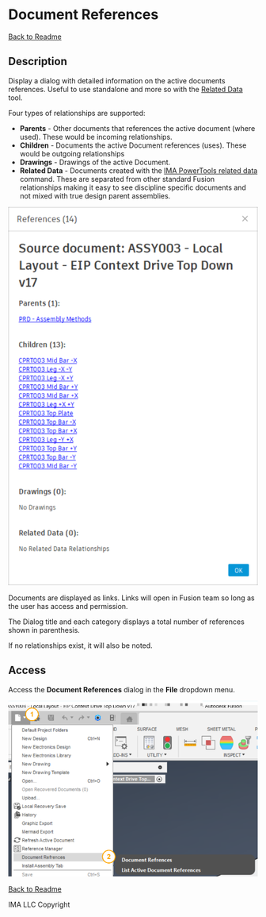 # Document References

[Back to Readme](../README.md)

## Description

Display a dialog with detailed information on the active documents references. Useful to use standalone and more so with the [Related Data](/docs/Related%20Data.md) tool.


Four types of relationships are supported:

- **Parents** - Other documents that references the active document (where used). These would be incoming relationships.
- **Children** - Documents the active Document references (uses). These would be outgoing relationships
- **Drawings** - Drawings of the active Document.
- **Related Data** - Documents created with the [IMA PowerTools related data](/docs/Related%20Data.md) command. These are separated from other standard Fusion relationships making it easy to see discipline specific documents and not mixed with true design parent assemblies.

![dialog](/docs/assets/docrefs_001.png)

Documents are displayed as links. Links will open in Fusion team so long as the user has access and permission.

The Dialog title and each category displays a total number of references shown in parenthesis.

If no relationships exist, it will also be noted.

## Access

Access the **Document References** dialog in the **File** dropdown menu.

![access](/docs/assets/docrefs_002.png)

[Back to Readme](../README.md)

IMA LLC Copyright